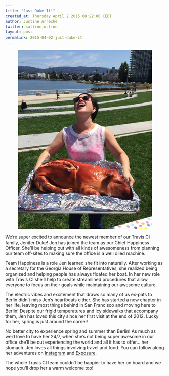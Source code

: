```yaml
---
title: "Just Duke It!"
created_at: Thursday April 2 2015 08:22:00 CEDT
author: Justine Arreche
twitter: saltinejustine
layout: post
permalink: 2015-04-02-just-duke-it
---
```


<figure class="right small">
  <img src="/images/2015-04-02-jen-duke.jpg">
</figure>

We’re super excited to announce the newest member of our Travis CI family, Jenifer Duke! Jen has joined the team as our Chief Happiness Officer. She’ll be helping out with all kinds of awesomeness from planning our team off-sites to making sure the office is a well oiled machine.

Team Happiness is a role Jen learned she fit into naturally. After working as a secretary for the Georgia House of Representatives, she realized being organized and helping people has always floated her boat. In her new role with Travis CI she’ll help to create streamlined procedures that allow everyone to focus on their goals while maintaining our awesome culture.

The electric vibes and excitement that draws so many of us ex-pats to Berlin didn’t miss Jen’s heartbeats either. She has started a new chapter in her life, leaving most things behind in San Francisco and moving here to Berlin! Despite our frigid temperatures and icy sidewalks that accompany them, Jen has loved this city since her first visit at the end of 2012. Lucky for her, spring is just around the corner!

No better city to experience spring and summer than Berlin! As much as we’d love to have her 24/7, when she’s not being super awesome in our office she’ll be out experiencing the world and all it has to offer… her stomach. Jen loves all things involving travel and food. You can follow along her adventures on [Instagram](https://instagram.com/thedukeofberlin/) and [Exposure](https://theduke.exposure.co/). 

The whole Travis CI team couldn’t be happier to have her on board and we hope you’ll drop her a warm welcome too!
